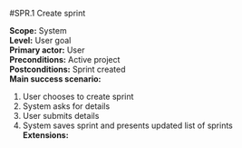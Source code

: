 #SPR.1 Create sprint

**Scope:** System  
**Level:** User goal  
**Primary actor:** User  
**Preconditions:** Active project  
**Postconditions:** Sprint created  
**Main success scenario:**  
1. User chooses to create sprint  
2. System asks for details  
3. User submits details  
4. System saves sprint and presents updated list of sprints  
**Extensions:**  
